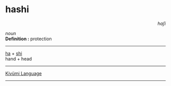 
# hashi

<div align="right"><i>haʃi</i></div>

*noun*  
**Definition :** protection  

---

[ha](ha.md) + [shi](shi.md)  
hand + head  

---

[Kivümi Language](../README.md)

---
